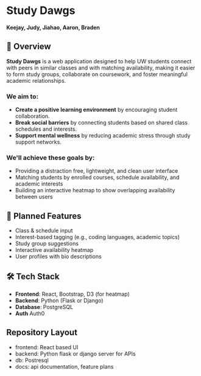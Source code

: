 # Study Dawgs

**Keejay, Judy, Jiahao, Aaron, Braden**

## 📘 Overview

**Study Dawgs** is a web application designed to help UW students connect with peers in similar classes and with matching availability, making it easier to form study groups, collaborate on coursework, and foster meaningful academic relationships.

 ### We aim to:
- **Create a positive learning environment** by encouraging student collaboration.
- **Break social barriers** by connecting students based on shared class schedules and interests.
- **Support mental wellness** by reducing academic stress through study support networks.

### We'll achieve these goals by:
- Providing a distraction free, lightweight, and clean user interface
- Matching students by enrolled courses, schedule availability, and academic interests
- Building an interactive heatmap to show overlapping availability between users
  

## 🎯 Planned Features

- Class & schedule input
- Interest-based tagging (e.g., coding languages, academic topics)
- Study group suggestions
- Interactive availability heatmap
- User profiles with bio descriptions

## 🛠️ Tech Stack

- **Frontend**: React, Bootstrap, D3 (for heatmap)
- **Backend**: Python (Flask or Django)
- **Database**: PostgreSQL
- **Auth** Auth0

## Repository Layout
- frontend: React based UI
- backend: Python flask or django server for APIs
- db: Postresql
- docs: api documentation, feature plans
